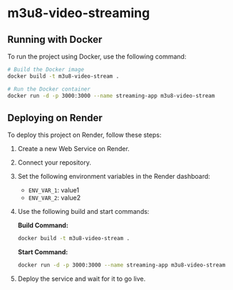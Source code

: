 # m3u8-video-streaming

## Running with Docker

To run the project using Docker, use the following command:

```sh
# Build the Docker image
docker build -t m3u8-video-stream .

# Run the Docker container
docker run -d -p 3000:3000 --name streaming-app m3u8-video-stream
```

## Deploying on Render

To deploy this project on Render, follow these steps:

1. Create a new Web Service on Render.
2. Connect your repository.
3. Set the following environment variables in the Render dashboard:

   - `ENV_VAR_1`: value1
   - `ENV_VAR_2`: value2

4. Use the following build and start commands:

   **Build Command:**

   ```sh
   docker build -t m3u8-video-stream .
   ```

   **Start Command:**

   ```sh
   docker run -d -p 3000:3000 --name streaming-app m3u8-video-stream
   ```

5. Deploy the service and wait for it to go live.
